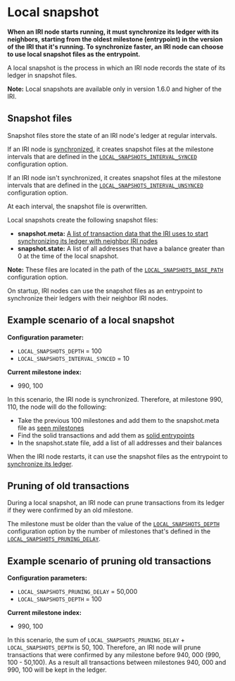 # Local snapshot

**When an IRI node starts running, it must synchronize its ledger with its neighbors, starting from the oldest milestone (entrypoint) in the version of the IRI that it's running. To synchronize faster, an IRI node can choose to use local snapshot files as the entrypoint.**

A local snapshot is the process in which an IRI node records the state of its ledger in snapshot files.

**Note:** Local snapshots are available only in version 1.6.0 and higher of the IRI.

## Snapshot files

Snapshot files store the state of an IRI node's ledger at regular intervals. 

If an IRI node is [synchronized](../concepts/the-ledger.md#ledger-synchronization), it creates snapshot files at the milestone intervals that are defined in the [`LOCAL_SNAPSHOTS_INTERVAL_SYNCED`](../references/iri-configuration-options.md#local-snapshots-interval-synced) configuration option.

If an IRI node isn't synchronized, it creates snapshot files at the milestone intervals that are defined in the [`LOCAL_SNAPSHOTS_INTERVAL_UNSYNCED`](../references/iri-configuration-options.md#local-snapshots-interval-unsynced) configuration option.

At each interval, the snapshot file is overwritten.

Local snapshots create the following snapshot files:
* **snapshot.meta:** [A list of transaction data that the IRI uses to start synchronizing its ledger with neighbor IRI nodes](../references/data-in-the-snapshot-metadata-file.md)
* **snapshot.state:** A list of all addresses that have a balance greater than 0 at the time of the local snapshot.

**Note:** These files are located in the path of the [`LOCAL_SNAPSHOTS_BASE_PATH`](../references/iri-configuration-options.md#local-snapshots-base-path) configuration option.

On startup, IRI nodes can use the snapshot files as an entrypoint to synchronize their ledgers with their neighbor IRI nodes.

## Example scenario of a local snapshot

**Configuration parameter:**

* `LOCAL_SNAPSHOTS_DEPTH` = 100
* `LOCAL_SNAPSHOTS_INTERVAL_SYNCED` = 10

**Current milestone index:**

* 990, 100

In this scenario, the IRI node is synchronized. Therefore, at milestone 990, 110, the node will do the following:

* Take the previous 100 milestones and add them to the snapshot.meta file as [seen milestones](../references/data-in-the-snapshot-metadata-file.md#seen-milestone)
* Find the solid transactions and add them as [solid entrypoints](../references/data-in-the-snapshot-metadata-file.md#solid-entrypoint)
* In the snapshot.state file, add a list of all addresses and their balances

When the IRI node restarts, it can use the snapshot files as the entrypoint to [synchronize its ledger](../concepts/the-ledger.md#ledger-synchronization).

## Pruning of old transactions

During a local snapshot, an IRI node can prune transactions from its ledger if they were confirmed by an old milestone.

The milestone must be older than the value of the [`LOCAL_SNAPSHOTS_DEPTH`](../references/iri-configuration-options.md#local-snapshots-depth) configuration option by the number of milestones that's defined in the [`LOCAL_SNAPSHOTS_PRUNING_DELAY`](../references/iri-configuration-options.md#local-snapshots-pruning-delay).

## Example scenario of pruning old transactions

**Configuration parameters:**

* `LOCAL_SNAPSHOTS_PRUNING_DELAY` = 50,000
* `LOCAL_SNAPSHOTS_DEPTH` = 100

**Current milestone index:**

* 990, 100

In this scenario, the sum of `LOCAL_SNAPSHOTS_PRUNING_DELAY` + `LOCAL_SNAPSHOTS_DEPTH` is 50, 100. Therefore, an IRI node will prune transactions that were confirmed by any milestone before 940, 000 (990, 100 - 50,100). As a result all transactions between milestones 940, 000 and 990, 100 will be kept in the ledger.




